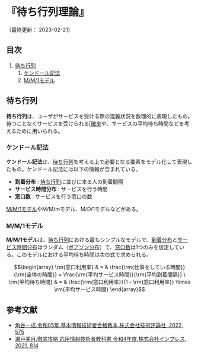 # 『待ち行列理論』

（最終更新： 2023-02-21）


## 目次

1. [待ち行列](#待ち行列)
	1. [ケンドール記法](#ケンドール記法)
	1. [M/M/1モデル](#mm1モデル)


## 待ち行列

**待ち行列**は、ユーザがサービスを受ける際の混雑状況を数理的に表現したもの。待つことなくサービスを受けられる[[確率](./probability_and_statistics.md#確率)や、サービスの平均待ち時間などを考えるために用いられる。

### ケンドール記法

**ケンドール記法**は、[待ち行列](#待ち行列)を考える上で必要となる要素をモデル化して表現したもの。ケンドール記法には以下の情報が含まれている。

- **到着分布** : [待ち行列](#待ち行列)に並びに来る人の到着間隔
- **サービス時間分布** : サービスを行う時間
- **窓口数** : サービスを行う窓口の数

[M/M/1モデル](#mm1モデル)やM/M/mモデル、M/D/1モデルなどがある。

### M/M/1モデル

**M/M/1モデル**は、[待ち行列](#待ち行列)における最もシンプルなモデルで、[到着分布](#ケンドール記法)と[サービス時間分布](#ケンドール記法)はランダム（[ポアソン分布](./probability_and_statistics.md#ポアソン分布)）で、[窓口数](#ケンドール記法)は1つのみを仮定している。このモデルにおける平均待ち時間は次の式で求められる。

```math
\begin{array}
\rm{窓口利用率}   & = & \frac{\rm{仕事をしている時間}}{\rm{全体の時間}} = \frac{\rm{平均サービス時間}}{\rm{平均到着間隔}} \
\rm{平均待ち時間} & = & \frac{\rm{窓口利用率}}{1 - \rm{窓口利用率}} \times \rm{平均サービス時間}
\end{array}
```


## 参考文献

- [角谷一成.令和05年 基本情報技術者合格教本.株式会社技術評論社, 2022, 575](https://gihyo.jp/book/2022/978-4-297-13164-7)
- [瀬戸美月.徹底攻略 応用情報技術者教科書 令和4年度.株式会社インプレス, 2021, 814](https://book.impress.co.jp/books/1121101057)
